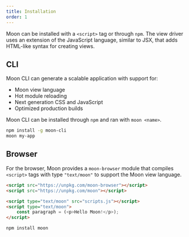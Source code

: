 ```yaml
---
title: Installation
order: 1
---
```


Moon can be installed with a `<script>` tag or through `npm`. The view driver uses an extension of the JavaScript language, similar to JSX, that adds HTML-like syntax for creating views.

## CLI

Moon CLI can generate a scalable application with support for:

* Moon view language
* Hot module reloading
* Next generation CSS and JavaScript
* Optimized production builds

Moon CLI can be installed through `npm` and ran with `moon <name>`.

```sh
npm install -g moon-cli
moon my-app
```

## Browser

For the browser, Moon provides a `moon-browser` module that compiles `<script>` tags with type `"text/moon"` to support the Moon view language.

```html
<script src="https://unpkg.com/moon-browser"></script>
<script src="https://unpkg.com/moon"></script>

<script type="text/moon" src="scripts.js"></script>
<script type="text/moon">
	const paragraph = (<p>Hello Moon!</p>);
</script>
```

```sh
npm install moon
```
